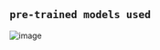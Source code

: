 ## ``pre-trained models used``
![image](https://user-images.githubusercontent.com/59027621/205045598-a598e2f5-092a-41de-baf7-331412923a66.png)
